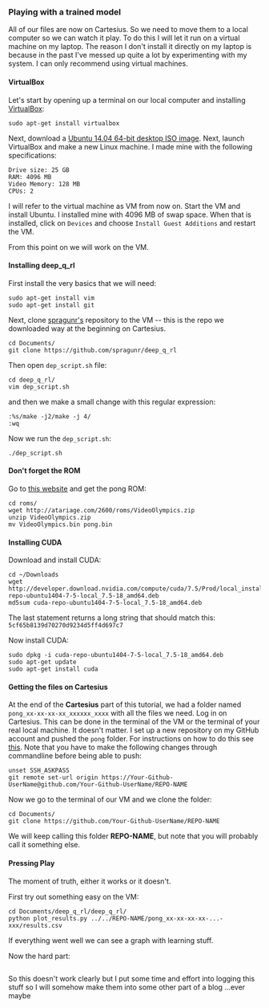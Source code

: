 ### Playing with a trained model

All of our files are now on Cartesius. So we need to move them to a local computer so we can watch it play. To do this I will let it run on a virtual machine on my laptop. The reason I don't install it directly on my laptop is because in the past I've messed up quite a lot by experimenting with my system. I can only recommend using virtual machines. 

#### VirtualBox
Let's start by opening up a terminal on our local computer and installing [VirtualBox](https://www.virtualbox.org/manual/UserManual.html):

```
sudo apt-get install virtualbox
```

Next, download a [Ubuntu 14.04 64-bit desktop ISO image](http://releases.ubuntu.com/14.04/ubuntu-14.04.4-desktop-amd64.iso). Next, launch VirtualBox and make a new Linux machine. I made mine with the following specifications:

```
Drive size: 25 GB
RAM: 4096 MB
Video Memory: 128 MB
CPUs: 2
```

I will refer to the virtual machine as VM from now on. Start the VM and install Ubuntu. I installed mine with 4096 MB of swap space. When that is installed, click on ```Devices``` and choose ```Install Guest Additions``` and restart the VM. 

From this point on we will work on the VM.

#### Installing deep_q_rl
First install the very basics that we will need:

```
sudo apt-get install vim
sudo apt-get install git
```

Next, clone [spragunr's](https://github.com/spragunr/deep_q_rl) repository to the VM -- this is the repo we downloaded way at the beginning on Cartesius.

```
cd Documents/
git clone https://github.com/spragunr/deep_q_rl
```

Then open ```dep_script.sh``` file:

```
cd deep_q_rl/
vim dep_script.sh
```

and then we make a small change with this regular expression:

```
:%s/make -j2/make -j 4/
:wq
```

Now we run the ```dep_script.sh```:

```
./dep_script.sh
```

#### Don't forget the ROM
Go to [this website](http://www.atariage.com/system_items.html?SystemID=2600&ItemTypeID=ROM) and get the pong ROM:

```
cd roms/
wget http://atariage.com/2600/roms/VideoOlympics.zip
unzip VideoOlympics.zip
mv VideoOlympics.bin pong.bin
```

#### Installing CUDA
Download and install CUDA:

```
cd ~/Downloads
wget http://developer.download.nvidia.com/compute/cuda/7.5/Prod/local_installers/cuda-repo-ubuntu1404-7-5-local_7.5-18_amd64.deb
md5sum cuda-repo-ubuntu1404-7-5-local_7.5-18_amd64.deb
```

The last statement returns a long string that should match this: ```5cf65b8139d70270d9234d5ff4d697c7```

Now install CUDA:

```
sudo dpkg -i cuda-repo-ubuntu1404-7-5-local_7.5-18_amd64.deb
sudo apt-get update
sudo apt-get install cuda
```

#### Getting the files on Cartesius

At the end of the **Cartesius** part of this tutorial, we had a folder named ```pong_xx-xx-xx-xx_xxxxxx_xxxx``` with all the files we need. Log in on Cartesius. This can be done in the terminal of the VM or the terminal of your real local machine. It doesn't matter. I set up a new repository on my GitHub account and pushed the ```pong``` folder. For instructions on how to do this see [this](https://help.github.com/articles/adding-an-existing-project-to-github-using-the-command-line/). Note that you have to make the following changes through commandline before being able to push:

```
unset SSH_ASKPASS
git remote set-url origin https://Your-Github-UserName@github.com/Your-Github-UserName/REPO-NAME
```

Now we go to the terminal of our VM and we clone the folder:

```
cd Documents/
git clone https://github.com/Your-Github-UserName/REPO-NAME
```

We will keep calling this folder **REPO-NAME**, but note that you will probably call it something else. 

#### Pressing Play

The moment of truth, either it works or it doesn't. 

First try out something easy on the VM:

```
cd Documents/deep_q_rl/deep_q_rl/
python plot_results.py ../../REPO-NAME/pong_xx-xx-xx-xx-...-xxx/results.csv
```

If everything went well we can see a graph with learning stuff. 

Now the hard part:

```

```
So this doesn't work clearly but I put some time and effort into logging this stuff so I will somehow make them into some other part of a blog ...ever maybe
